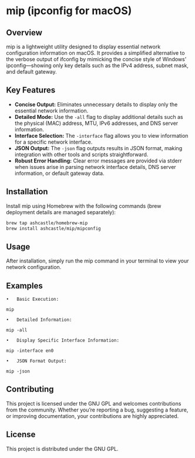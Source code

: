 # mip (ipconfig for macOS)

## Overview
mip is a lightweight utility designed to display essential network configuration information on macOS. It provides a simplified alternative to the verbose output of ifconfig by mimicking the concise style of Windows' ipconfig—showing only key details such as the IPv4 address, subnet mask, and default gateway.

## Key Features
- **Concise Output:** Eliminates unnecessary details to display only the essential network information.
- **Detailed Mode:** Use the `-all` flag to display additional details such as the physical (MAC) address, MTU, IPv6 addresses, and DNS server information.
- **Interface Selection:** The `-interface` flag allows you to view information for a specific network interface.
- **JSON Output:** The `-json` flag outputs results in JSON format, making integration with other tools and scripts straightforward.
- **Robust Error Handling:** Clear error messages are provided via stderr when issues arise in parsing network interface details, DNS server information, or default gateway data.

## Installation
Install mip using Homebrew with the following commands (brew deployment details are managed separately):

```bash
brew tap ashcastle/homebrew-mip
brew install ashcastle/mip/mipconfig
```

## Usage

After installation, simply run the mip command in your terminal to view your network configuration.

## Examples
	•	Basic Execution:

`mip`


	•	Detailed Information:

`mip -all`


	•	Display Specific Interface Information:

`mip -interface en0`


	•	JSON Format Output:

`mip -json`



## Contributing

This project is licensed under the GNU GPL and welcomes contributions from the community. Whether you’re reporting a bug, suggesting a feature, or improving documentation, your contributions are highly appreciated.

## License

This project is distributed under the GNU GPL.
